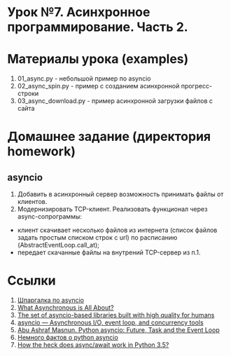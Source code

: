 # Урок №7. Асинхронное программирование. Часть 2.

# Материалы урока (examples)
1. 01_async.py - небольшой пример по asyncio
2. 02_async_spin.py - пример с созданием асинхронной прогресс-строки
3. 03_async_download.py - пример асинхронной загрузки файлов с сайта

# Домашнее задание (директория homework)
## asyncio
1. Добавить в асинхронный сервер возможность принимать файлы от клиентов.
2. Модернизировать TCP-клиент. Реализовать функционал через async-сопрограммы:
* клиент скачивает несколько файлов из интернета (список файлов задать простым списком строк с url) по расписанию (AbstractEventLoop.call_at);
* передает скачанные файлы на внутрений TCP-сервер из п.1.

# Ссылки
1. [Шпаргалка по asyncio](https://github.com/crazyguitar/pysheeet/blob/master/docs/notes/python-asyncio.rst)
2. [What Asynchronous is All About?](http://djangostars.com/blog/asynchronous-programming-in-python-asyncio/)
3. [The set of asyncio-based libraries built with high quality for humans](https://github.com/aio-libs)
4. [asyncio — Asynchronous I/O, event loop, and concurrency tools](https://pymotw.com/3/asyncio/index.html)
5. [Abu Ashraf Masnun. Python asyncio: Future, Task and the Event Loop](http://masnun.com/2015/11/20/python-asyncio-future-task-and-the-event-loop.html)
6. [Немного фактов о python asyncio](https://habrahabr.ru/post/314606/)
7. [How the heck does async/await work in Python 3.5?](https://snarky.ca/how-the-heck-does-async-await-work-in-python-3-5/)